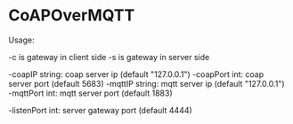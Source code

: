 # CoAPOverMQTT

Usage: 

-c	is gateway in client side
-s	is gateway in server side

-coapIP       string:   coap server ip (default "127.0.0.1")
-coapPort     int:      coap server port (default 5683)
-mqttIP       string:   mqtt server ip (default "127.0.0.1")
-mqttPort     int:      mqtt server port (default 1883)

-listenPort   int:      server gateway port (default 4444)
